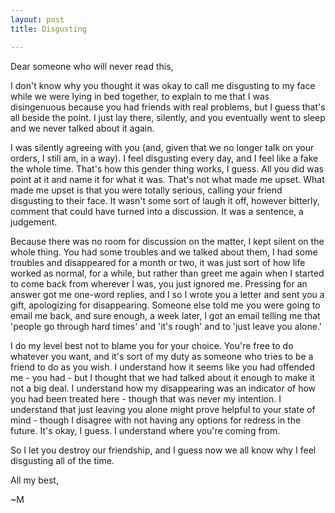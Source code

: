 ```yaml
---
layout: post
title: Disgusting

---
```


Dear someone who will never read this,

I don't know why you thought it was okay to call me disgusting to my face while we were lying in bed together, to explain to me that I was disingenuous because you had friends with real problems, but I guess that's all beside the point.  I just lay there, silently, and you eventually went to sleep and we never talked about it again.

I was silently agreeing with you (and, given that we no longer talk on your orders, I still am, in a way).  I feel disgusting every day, and I feel like a fake the whole time.  That's how this gender thing works, I guess.  All you did was point at it and name it for what it was.  That's not what made me upset.  What made me upset is that you were totally serious, calling your friend disgusting to their face.  It wasn't some sort of laugh it off, however bitterly, comment that could have turned into a discussion.  It was a sentence, a judgement.

Because there was no room for discussion on the matter, I kept silent on the whole thing.  You had some troubles and we talked about them, I had some troubles and disappeared for a month or two, it was just sort of how life worked as normal, for a while, but rather than greet me again when I started to come back from wherever I was, you just ignored me.  Pressing for an answer got me one-word replies, and I so I wrote you a letter and sent you a gift, apologizing for disappearing.  Someone else told me you were going to email me back, and sure enough, a week later, I got an email telling me that 'people go through hard times' and 'it's rough' and to 'just leave you alone.'  

I do my level best not to blame you for your choice.  You're free to do whatever you want, and it's sort of my duty as someone who tries to be a friend to do as you wish.  I understand how it seems like you had offended me - you had - but I thought that we had talked about it enough to make it not a big deal.  I understand how my disappearing was an indicator of how you had been treated here - though that was never my intention.  I understand that just leaving you alone might prove helpful to your state of mind - though I disagree with not having any options for redress in the future.  It's okay, I guess.  I understand where you're coming from.

So I let you destroy our friendship, and I guess now we all know why I feel disgusting all of the time.

All my best,

~M
